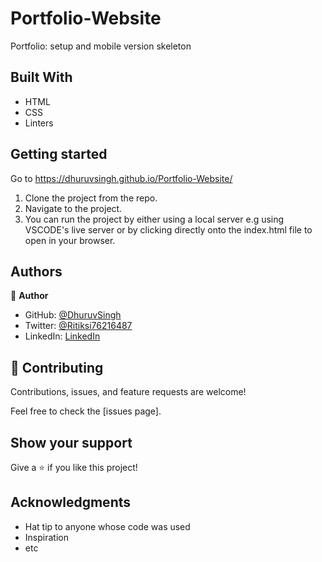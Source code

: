 # Portfolio-Website
Portfolio: setup and mobile version skeleton

## Built With

- HTML
- CSS
- Linters

## Getting started

Go to https://dhuruvsingh.github.io/Portfolio-Website/

1. Clone the project from the repo.
2. Navigate to the project.
3. You can run the project by either using a local server e.g using VSCODE's live server or by clicking directly onto the index.html file to open in your browser. 


## Authors

👤 **Author**

- GitHub: [@DhuruvSingh](https://github.com/DhuruvSingh)
- Twitter: [@Ritiksi76216487](https://twitter.com/Ritiksi76216487)
- LinkedIn: [LinkedIn](https://www.linkedin.com/in/dhuruv-singh-a1a51aa9/)

## 🤝 Contributing

Contributions, issues, and feature requests are welcome!

Feel free to check the [issues page].

## Show your support

Give a ⭐️ if you like this project!

## Acknowledgments

- Hat tip to anyone whose code was used
- Inspiration
- etc
